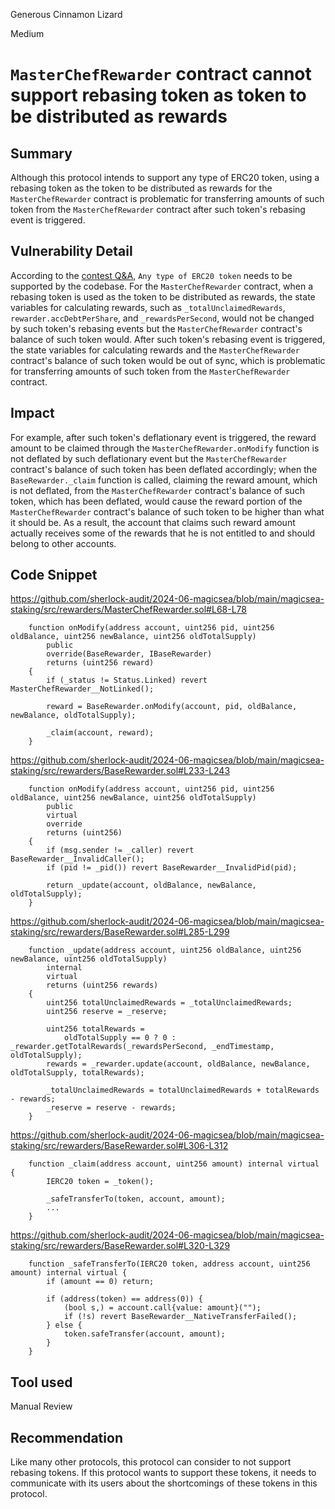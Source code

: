 Generous Cinnamon Lizard

Medium

# `MasterChefRewarder` contract cannot support rebasing token as token to be distributed as rewards

## Summary
Although this protocol intends to support any type of ERC20 token, using a rebasing token as the token to be distributed as rewards for the `MasterChefRewarder` contract is problematic for transferring amounts of such token from the `MasterChefRewarder` contract after such token's rebasing event is triggered.

## Vulnerability Detail
According to the [contest Q&A](https://github.com/sherlock-audit/2024-06-magicsea/tree/main?tab=readme-ov-file#q-if-you-are-integrating-tokens-are-you-allowing-only-whitelisted-tokens-to-work-with-the-codebase-or-any-complying-with-the-standard-are-they-assumed-to-have-certain-properties-eg-be-non-reentrant-are-there-any-types-of-weird-tokens-you-want-to-integrate), `Any type of ERC20 token` needs to be supported by the codebase. For the `MasterChefRewarder` contract, when a rebasing token is used as the token to be distributed as rewards, the state variables for calculating rewards, such as `_totalUnclaimedRewards`, `rewarder.accDebtPerShare`, and `_rewardsPerSecond`, would not be changed by such token's rebasing events but the `MasterChefRewarder` contract's balance of such token would. After such token's rebasing event is triggered, the state variables for calculating rewards and the `MasterChefRewarder` contract's balance of such token would be out of sync, which is problematic for transferring amounts of such token from the `MasterChefRewarder` contract.

## Impact
For example, after such token's deflationary event is triggered, the reward amount to be claimed through the `MasterChefRewarder.onModify` function is not deflated by such deflationary event but the `MasterChefRewarder` contract's balance of such token has been deflated accordingly; when the `BaseRewarder._claim` function is called, claiming the reward amount, which is not deflated, from the `MasterChefRewarder` contract's balance of such token, which has been deflated, would cause the reward portion of the `MasterChefRewarder` contract's balance of such token to be higher than what it should be. As a result, the account that claims such reward amount actually receives some of the rewards that he is not entitled to and should belong to other accounts.

## Code Snippet
https://github.com/sherlock-audit/2024-06-magicsea/blob/main/magicsea-staking/src/rewarders/MasterChefRewarder.sol#L68-L78
```solidity
    function onModify(address account, uint256 pid, uint256 oldBalance, uint256 newBalance, uint256 oldTotalSupply)
        public
        override(BaseRewarder, IBaseRewarder)
        returns (uint256 reward)
    {
        if (_status != Status.Linked) revert MasterChefRewarder__NotLinked();

        reward = BaseRewarder.onModify(account, pid, oldBalance, newBalance, oldTotalSupply);

        _claim(account, reward);
    }
```

https://github.com/sherlock-audit/2024-06-magicsea/blob/main/magicsea-staking/src/rewarders/BaseRewarder.sol#L233-L243
```solidity
    function onModify(address account, uint256 pid, uint256 oldBalance, uint256 newBalance, uint256 oldTotalSupply)
        public
        virtual
        override
        returns (uint256)
    {
        if (msg.sender != _caller) revert BaseRewarder__InvalidCaller();
        if (pid != _pid()) revert BaseRewarder__InvalidPid(pid);

        return _update(account, oldBalance, newBalance, oldTotalSupply);
    }
```

https://github.com/sherlock-audit/2024-06-magicsea/blob/main/magicsea-staking/src/rewarders/BaseRewarder.sol#L285-L299
```solidity
    function _update(address account, uint256 oldBalance, uint256 newBalance, uint256 oldTotalSupply)
        internal
        virtual
        returns (uint256 rewards)
    {
        uint256 totalUnclaimedRewards = _totalUnclaimedRewards;
        uint256 reserve = _reserve;

        uint256 totalRewards =
            oldTotalSupply == 0 ? 0 : _rewarder.getTotalRewards(_rewardsPerSecond, _endTimestamp, oldTotalSupply);
        rewards = _rewarder.update(account, oldBalance, newBalance, oldTotalSupply, totalRewards);

        _totalUnclaimedRewards = totalUnclaimedRewards + totalRewards - rewards;
        _reserve = reserve - rewards;
    }
```

https://github.com/sherlock-audit/2024-06-magicsea/blob/main/magicsea-staking/src/rewarders/BaseRewarder.sol#L306-L312
```solidity
    function _claim(address account, uint256 amount) internal virtual {
        IERC20 token = _token();

        _safeTransferTo(token, account, amount);
        ...
    }
```

https://github.com/sherlock-audit/2024-06-magicsea/blob/main/magicsea-staking/src/rewarders/BaseRewarder.sol#L320-L329
```solidity
    function _safeTransferTo(IERC20 token, address account, uint256 amount) internal virtual {
        if (amount == 0) return;

        if (address(token) == address(0)) {
            (bool s,) = account.call{value: amount}("");
            if (!s) revert BaseRewarder__NativeTransferFailed();
        } else {
            token.safeTransfer(account, amount);
        }
    }
```

## Tool used
Manual Review

## Recommendation
Like many other protocols, this protocol can consider to not support rebasing tokens. If this protocol wants to support these tokens, it needs to communicate with its users about the shortcomings of these tokens in this protocol.